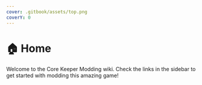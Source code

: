 ```yaml
---
cover: .gitbook/assets/top.png
coverY: 0
---
```


# 🏠 Home

Welcome to the Core Keeper Modding wiki. Check the links in the sidebar to get started with modding this amazing game!
